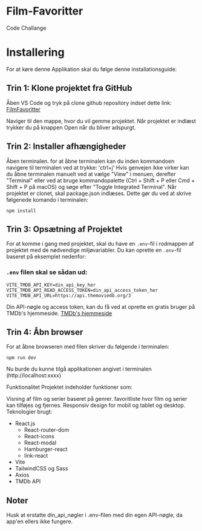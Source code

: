 # Film-Favoritter
Code Challange




# Installering
For at køre denne Applikation skal du følge denne installationsguide:

## Trin 1: Klone projektet fra GitHub
Åben VS Code og tryk på clone github repository
indset dette link: [FilmFavoritter](https://github.com/Hedemann-Nielsen/FilmFavoritter)

Naviger til den mappe, hvor du vil gemme projektet. Når projektet er indlæst trykker du på knappen Open når du bliver adspurgt.

## Trin 2: Installer afhængigheder
Åben terminalen. 
for at åbne terminalen kan du inden kommandoen navigere til terminalen ved at trykke: 'ctrl+j' Hvis genvejen ikke virker kan du åbne terminalen manuelt ved at vælge "View" i menuen, derefter "Terminal" eller ved at bruge kommandopalette (Ctrl + Shift + P eller Cmd + Shift + P på macOS) og søge efter "Toggle Integrated Terminal".
Når projektet er clonet, skal package.json indlæses. Dette gør du ved at skrive følgenede komando i terminalen: 
```
npm install
```




## Trin 3: Opsætning af Projektet

For at komme i gang med projektet, skal du have en `.env`-fil i rodmappen af projektet med de nødvendige miljøvariabler. Du kan oprette en `.env`-fil baseret på eksemplet nedenfor:

### `.env` filen skal se sådan ud:

```env
VITE_TMDB_API_KEY=din_api_key_her
VITE_TMDB_API_READ_ACCESS_TOKEN=din_api_access_token_her
VITE_TMDB_API_URL=https://api.themoviedb.org/3

``` 
Din API-nøgle og access token, kan du få ved at oprette en gratis bruger på TMDb's hjemmeside. [TMDb's hjemmeside](https://www.themoviedb.org/signup)




## Trin 4: Åbn browser
For at åbne browseren med filen skriver du følgende i terminalen: 
```
npm run dev
```

Nu burde du kunne tilgå applikationen angivet i terminalen (http://localhost:xxxx)

Funktionalitet
Projektet indeholder funktioner som:

Visning af film og serier baseret på genrer.
favoritliste hvor film og serier kan tilføjes og fjernes.
Responsiv design for mobil og tablet og desktop.
Teknologier brugt: 
* React.js
  * React-router-dom
  * React-icons
  * React-modal
  * Hamburger-react
  * link-react
* Vite
* TailwindCSS og Sass
* Axios
* TMDb API



## Noter
Husk at erstatte din_api_nøgler i .env-filen med din egen API-nøgle, da app'en ellers ikke fungere.
